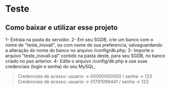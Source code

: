 # Teste

## Como baixar e utilizar esse projeto
1- Extraia na pasta do servidor.
2- Em seu SGDB, crie um banco com o nome de "teste_inovall", ou com nome de sua preferencia, salvaguardando a alteração do nome do banco no arquivo /config/db.php;
3- Importe o arquivo "teste_inovall.sql" contido na pasta deste, para seu SGDB, no banco criado no pso anterior.
4- Edite o arquivo /config/db.php e use suas credenciais (login e senha) do seu MySQL;
> Credenciais de acesso: usuario -> 00000000000 / senha -> 123
> Credenciais de acesso: usuario -> 01791099441 / senha -> 123
